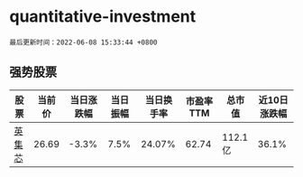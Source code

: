 # quantitative-investment

`最后更新时间：2022-06-08 15:33:44 +0800`

## 强势股票

|股票|当前价|当日涨跌幅|当日振幅|当日换手率|市盈率TTM|总市值|近10日涨跌幅|
|----|----|----|----|----|----|----|----|
|[英集芯](https://xueqiu.com/S/SH688209)|26.69|-3.3%|7.5%|24.07%|62.74|112.1亿|36.1%|
